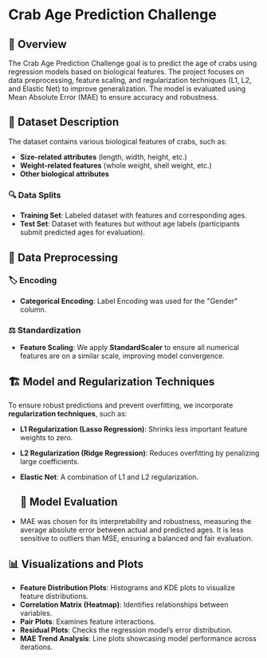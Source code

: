 # Crab Age Prediction Challenge

## 🦀 Overview
The Crab Age Prediction Challenge goal is to predict the age of crabs using regression models based on biological features. The project focuses on data preprocessing, feature scaling, and regularization techniques (L1, L2, and Elastic Net) to improve generalization. The model is evaluated using Mean Absolute Error (MAE) to ensure accuracy and robustness.

## 📂 Dataset Description
The dataset contains various biological features of crabs, such as:
- **Size-related attributes** (length, width, height, etc.)
- **Weight-related features** (whole weight, shell weight, etc.)
- **Other biological attributes**

### 🔍 Data Splits
- **Training Set**: Labeled dataset with features and corresponding ages.
- **Test Set**: Dataset with features but without age labels (participants submit predicted ages for evaluation).

## 🔄 Data Preprocessing
### 🏷️ Encoding
- **Categorical Encoding**: Label Encoding was used for the "Gender" column.

### ⚖️ Standardization
- **Feature Scaling**: We apply **StandardScaler** to ensure all numerical features are on a similar scale, improving model convergence.

## 🏗️ Model and Regularization Techniques
To ensure robust predictions and prevent overfitting, we incorporate **regularization techniques**, such as:
- **L1 Regularization (Lasso Regression)**: Shrinks less important feature weights to zero.
- **L2 Regularization (Ridge Regression)**: Reduces overfitting by penalizing large coefficients.
- **Elastic Net**: A combination of L1 and L2 regularization.

  ## 📏 Model Evaluation
- MAE was chosen for its interpretability and robustness, measuring the average absolute error between actual and predicted ages. It is less sensitive to outliers than MSE, ensuring a balanced and fair evaluation.

## 📊 Visualizations and Plots
- **Feature Distribution Plots**: Histograms and KDE plots to visualize feature distributions.
- **Correlation Matrix (Heatmap)**: Identifies relationships between variables.
- **Pair Plots**: Examines feature interactions.
- **Residual Plots**: Checks the regression model’s error distribution.
- **MAE Trend Analysis**: Line plots showcasing model performance across iterations.
